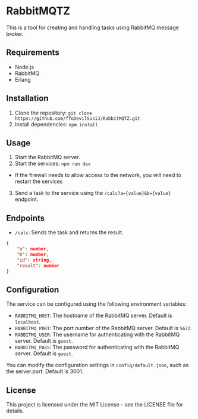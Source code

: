 # RabbitMQTZ

This is a tool for creating and handling tasks using RabbitMQ message broker.

## Requirements
* Node.js
* RabbitMQ 
* Erlang 

## Installation

1. Clone the repository: `git clone https://github.com/ffoDevilSusiJ/RabbitMQTZ.git`
2. Install dependencies: `npm install`

## Usage

1. Start the RabbitMQ server.
2. Start the services: `npm run dev` 
* If the firewall needs to allow access to the network, you will need to restart the services
3. Send a task to the service using the `/calc?a={value}&b={value}` endpoint. 
## Endpoints
* `/calc`: Sends the task and returns the result.
```json
{
    "a": number,
    "b": number,
    "id": string,
    "result": number
}
```

## Configuration
The service can be configured using the following environment variables:

* `RABBITMQ_HOST`: The hostname of the RabbitMQ server. Default is `localhost`.
* `RABBITMQ_PORT`: The port number of the RabbitMQ server. Default is `5672`.
* `RABBITMQ_USER`: The username for authenticating with the RabbitMQ server. Default is `guest`.
* `RABBITMQ_PASS`: The password for authenticating with the RabbitMQ server. Default is `guest`.

You can modify the configuration settings in `config/default.json`, such as the server.port. Default is 3001.

## License
This project is licensed under the MIT License - see the LICENSE file for details.